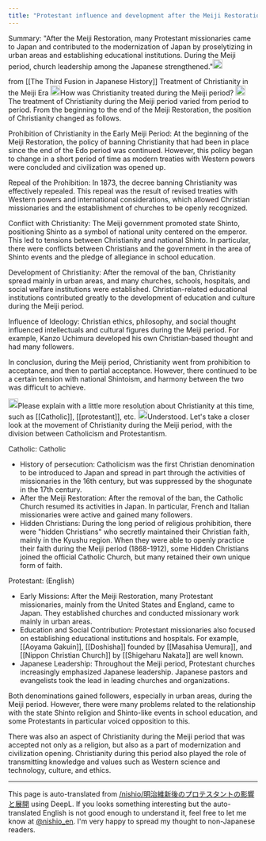 ```yaml
---
title: "Protestant influence and development after the Meiji Restoration"
---
```


Summary: "After the Meiji Restoration, many Protestant missionaries came to Japan and contributed to the modernization of Japan by proselytizing in urban areas and establishing educational institutions. During the Meiji period, church leadership among the Japanese strengthened."<img src='https://scrapbox.io/api/pages/nishio-en/gpt/icon' alt='gpt.icon' height="19.5"/>

from  [[The Third Fusion in Japanese History]]
Treatment of Christianity in the Meiji Era
<img src='https://scrapbox.io/api/pages/nishio-en/nishio/icon' alt='nishio.icon' height="19.5"/>How was Christianity treated during the Meiji period?
<img src='https://scrapbox.io/api/pages/nishio-en/gpt/icon' alt='gpt.icon' height="19.5"/>The treatment of Christianity during the Meiji period varied from period to period. From the beginning to the end of the Meiji Restoration, the position of Christianity changed as follows.

Prohibition of Christianity in the Early Meiji Period: At the beginning of the Meiji Restoration, the policy of banning Christianity that had been in place since the end of the Edo period was continued. However, this policy began to change in a short period of time as modern treaties with Western powers were concluded and civilization was opened up.

Repeal of the Prohibition: In 1873, the decree banning Christianity was effectively repealed. This repeal was the result of revised treaties with Western powers and international considerations, which allowed Christian missionaries and the establishment of churches to be openly recognized.

Conflict with Christianity: The Meiji government promoted state Shinto, positioning Shinto as a symbol of national unity centered on the emperor. This led to tensions between Christianity and national Shinto. In particular, there were conflicts between Christians and the government in the area of Shinto events and the pledge of allegiance in school education.

Development of Christianity: After the removal of the ban, Christianity spread mainly in urban areas, and many churches, schools, hospitals, and social welfare institutions were established. Christian-related educational institutions contributed greatly to the development of education and culture during the Meiji period.

Influence of Ideology: Christian ethics, philosophy, and social thought influenced intellectuals and cultural figures during the Meiji period. For example, Kanzo Uchimura developed his own Christian-based thought and had many followers.

In conclusion, during the Meiji period, Christianity went from prohibition to acceptance, and then to partial acceptance. However, there continued to be a certain tension with national Shintoism, and harmony between the two was difficult to achieve.

<img src='https://scrapbox.io/api/pages/nishio-en/nishio/icon' alt='nishio.icon' height="19.5"/>Please explain with a little more resolution about Christianity at this time, such as [[Catholic]], [[protestant]], etc.
<img src='https://scrapbox.io/api/pages/nishio-en/gpt/icon' alt='gpt.icon' height="19.5"/>Understood. Let's take a closer look at the movement of Christianity during the Meiji period, with the division between Catholicism and Protestantism.

Catholic: Catholic
- History of persecution: Catholicism was the first Christian denomination to be introduced to Japan and spread in part through the activities of missionaries in the 16th century, but was suppressed by the shogunate in the 17th century.
- After the Meiji Restoration: After the removal of the ban, the Catholic Church resumed its activities in Japan. In particular, French and Italian missionaries were active and gained many followers.
- Hidden Christians: During the long period of religious prohibition, there were "hidden Christians" who secretly maintained their Christian faith, mainly in the Kyushu region. When they were able to openly practice their faith during the Meiji period (1868-1912), some Hidden Christians joined the official Catholic Church, but many retained their own unique form of faith.

Protestant: (English)
- Early Missions: After the Meiji Restoration, many Protestant missionaries, mainly from the United States and England, came to Japan. They established churches and conducted missionary work mainly in urban areas.
- Education and Social Contribution: Protestant missionaries also focused on establishing educational institutions and hospitals. For example, [[Aoyama Gakuin]], [[Doshisha]] founded by [[Masahisa Uemura]], and [[Nippon Christian Church]] by [[Shigeharu Nakata]] are well known.
- Japanese Leadership: Throughout the Meiji period, Protestant churches increasingly emphasized Japanese leadership. Japanese pastors and evangelists took the lead in leading churches and organizations.

Both denominations gained followers, especially in urban areas, during the Meiji period. However, there were many problems related to the relationship with the state Shinto religion and Shinto-like events in school education, and some Protestants in particular voiced opposition to this.

There was also an aspect of Christianity during the Meiji period that was accepted not only as a religion, but also as a part of modernization and civilization opening. Christianity during this period also played the role of transmitting knowledge and values such as Western science and technology, culture, and ethics.

---
This page is auto-translated from [/nishio/明治維新後のプロテスタントの影響と展開](https://scrapbox.io/nishio/明治維新後のプロテスタントの影響と展開) using DeepL. If you looks something interesting but the auto-translated English is not good enough to understand it, feel free to let me know at [@nishio_en](https://twitter.com/nishio_en). I'm very happy to spread my thought to non-Japanese readers.